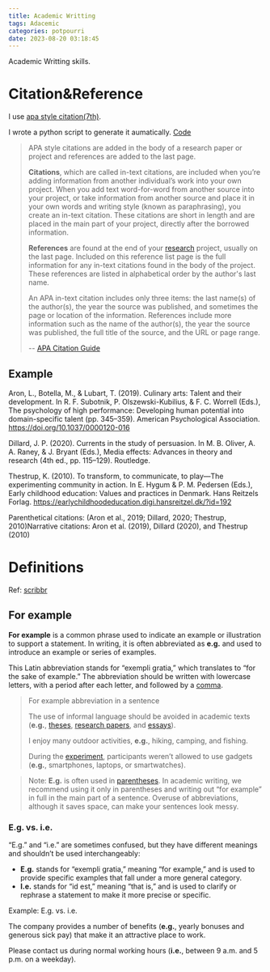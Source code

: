 ```yaml
---
title: Academic Writting
tags: Adacemic
categories: potpourri
date: 2023-08-20 03:18:45
---
```



Academic Writting skills.

<!--more-->

# Citation&Reference

I use [apa style citation(7th)](https://apastyle.apa.org/style-grammar-guidelines/references/examples/edited-book-chapter-references).

I wrote a python script to generate it aumatically. [Code](https://github.com/LYK-love/APA-Toolkit)

> APA style citations are added in the body of a research paper or project and references are added to the last page.
>
> **Citations**, which are called in-text citations, are included when you’re adding information from another individual’s work into your own project. When you add text word-for-word from another source into your project, or take information from another source and place it in your own words and writing style (known as paraphrasing), you create an in-text citation. These citations are short in length and are placed in the main part of your project, directly after the borrowed information.
>
> **References** are found at the end of your [research](https://www.citationmachine.net/grammar-and-plagiarism/research-paper/) project, usually on the last page. Included on this reference list page is the full information for any in-text citations found in the body of the project. These references are listed in alphabetical order by the author's last name.
>
> An APA in-text citation includes only three items: the last name(s) of the author(s), the year the source was published, and sometimes the page or location of the information. References include more information such as the name of the author(s), the year the source was published, the full title of the source, and the URL or page range.
>
> -- [APA Citation Guide](https://www.citationmachine.net/apa)

## Example

Aron, L., Botella, M., & Lubart, T. (2019). Culinary arts: Talent and their development. In R. F. Subotnik, P. Olszewski-Kubilius, & F. C. Worrell (Eds.), The psychology of high performance: Developing human potential into domain-specific talent (pp. 345–359). American Psychological Association. https://doi.org/10.1037/0000120-016



Dillard, J. P. (2020). Currents in the study of persuasion. In M. B. Oliver, A. A. Raney, & J. Bryant (Eds.), Media effects: Advances in theory and research (4th ed., pp. 115–129). Routledge.

Thestrup, K. (2010). To transform, to communicate, to play—The experimenting community in action. In E. Hygum & P. M. Pedersen (Eds.), Early childhood education: Values and practices in Denmark. Hans Reitzels Forlag. https://earlychildhoodeducation.digi.hansreitzel.dk/?id=192

 

Parenthetical citations: (Aron et al., 2019; Dillard, 2020; Thestrup, 2010)Narrative citations: Aron et al. (2019), Dillard (2020), and Thestrup (2010)

# Definitions

Ref: [scribbr](https://www.scribbr.com/definitions)

## For example

**For example** is a common phrase used to indicate an example or illustration to support a statement. In writing, it is often abbreviated as **e.g.** and used to introduce an example or series of examples.

This Latin abbreviation stands for “exempli gratia,” which translates to “for the sake of example.” The abbreviation should be written with lowercase letters, with a period after each letter, and followed by a [comma](https://www.scribbr.com/category/commas/).

> For example abbreviation in a sentence
>
> The use of informal language should be avoided in academic texts (**e.g.**, [theses](https://www.scribbr.com/category/dissertation/), [research papers](https://www.scribbr.com/category/research-paper/), and [essays](https://www.scribbr.com/category/academic-essay/)).
>
> I enjoy many outdoor activities, **e.g.**, hiking, camping, and fishing.
>
> During the [experiment](https://www.scribbr.com/methodology/experimental-design/), participants weren’t allowed to use gadgets (**e.g.**, smartphones, laptops, or smartwatches).



> Note: **E.g.** is often used in [parentheses](https://www.scribbr.com/language-rules/parentheses/). In academic writing, we recommend using it only in parentheses and writing out “for example” in full in the main part of a sentence. Overuse of abbreviations, although it saves space, can make your sentences look messy.

### E.g. vs. i.e.

“E.g.” and “i.e.” are sometimes confused, but they have different meanings and shouldn’t be used interchangeably:

- **E.g.** stands for “exempli gratia,” meaning “for example,” and is used to provide specific examples that fall under a more general category.
- **I.e.** stands for “id est,” meaning “that is,” and is used to clarify or rephrase a statement to make it more precise or specific.

Example: E.g. vs. i.e.

The company provides a number of benefits (**e.g.**, yearly bonuses and generous sick pay) that make it an attractive place to work.



Please contact us during normal working hours (**i.e.**, between 9 a.m. and 5 p.m. on a weekday).
